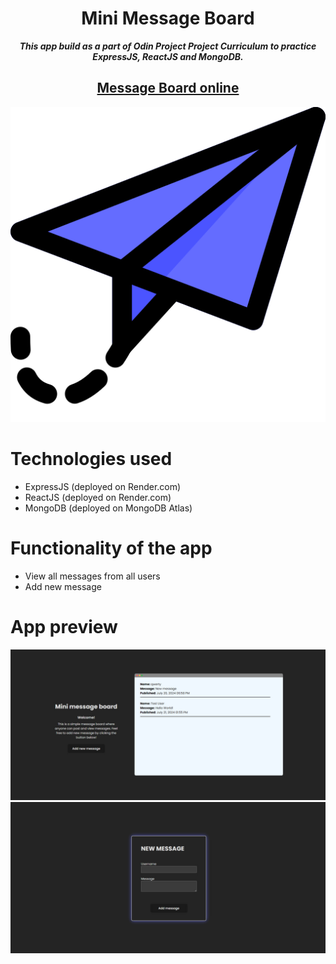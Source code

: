 <h1 align="center">Mini Message Board</h1>
<p align="center"> <strong><i>This app build as a part of Odin Project Project Curriculum to practice ExpressJS, ReactJS and MongoDB.</strong></i> </p>
<h2 align="center"><a href="https://mini-message-board-frontend.onrender.com/" target="_blank">Message Board online</a></h2>

<p align="center">
  <img src="https://github.com/NewGen2022/mini-message-board/blob/main/frontend/src/assets/paper-plane.png" alt="App Preview">
</p>

# Technologies used
- ExpressJS (deployed on Render.com)
- ReactJS (deployed on Render.com)
- MongoDB (deployed on MongoDB Atlas)

# Functionality of the app
- View all messages from all users
- Add new message 


# App preview
![](https://github.com/NewGen2022/mini-message-board/blob/main/app_preview/photo_1.jpg)
![](https://github.com/NewGen2022/mini-message-board/blob/main/app_preview/photo_2.jpg)
